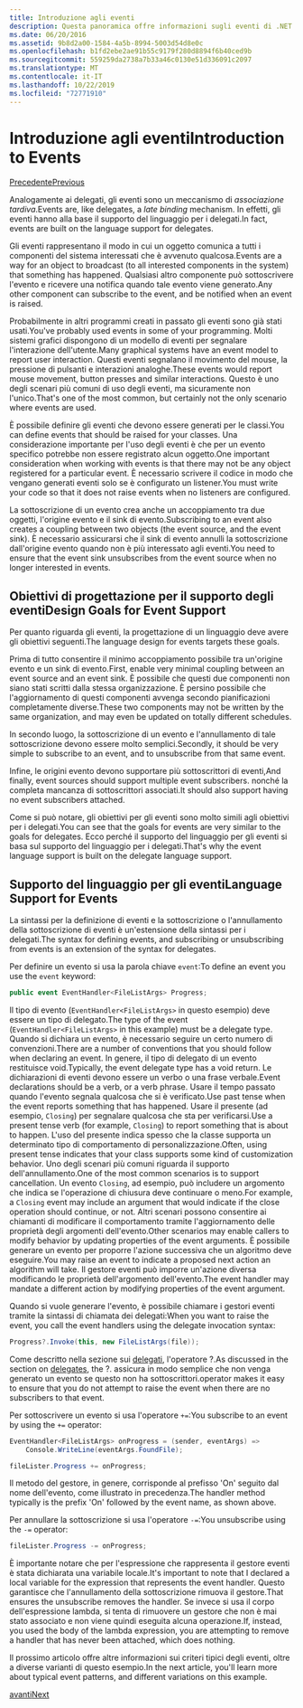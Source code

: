 ```yaml
---
title: Introduzione agli eventi
description: Questa panoramica offre informazioni sugli eventi di .NET Core e sugli obiettivi di progettazione del linguaggio per gli eventi.
ms.date: 06/20/2016
ms.assetid: 9b8d2a00-1584-4a5b-8994-5003d54d8e0c
ms.openlocfilehash: b1fd2ebe2ae91b55c9179f280d8894f6b40ced9b
ms.sourcegitcommit: 559259da2738a7b33a46c0130e51d336091c2097
ms.translationtype: MT
ms.contentlocale: it-IT
ms.lasthandoff: 10/22/2019
ms.locfileid: "72771910"
---
```

# <a name="introduction-to-events"></a><span data-ttu-id="2dcb8-103">Introduzione agli eventi</span><span class="sxs-lookup"><span data-stu-id="2dcb8-103">Introduction to Events</span></span>

[<span data-ttu-id="2dcb8-104">Precedente</span><span class="sxs-lookup"><span data-stu-id="2dcb8-104">Previous</span></span>](delegates-patterns.md)

<span data-ttu-id="2dcb8-105">Analogamente ai delegati, gli eventi sono un meccanismo di *associazione tardiva*.</span><span class="sxs-lookup"><span data-stu-id="2dcb8-105">Events are, like delegates, a *late binding* mechanism.</span></span> <span data-ttu-id="2dcb8-106">In effetti, gli eventi hanno alla base il supporto del linguaggio per i delegati.</span><span class="sxs-lookup"><span data-stu-id="2dcb8-106">In fact, events are built on the language support for delegates.</span></span>

<span data-ttu-id="2dcb8-107">Gli eventi rappresentano il modo in cui un oggetto comunica a tutti i componenti del sistema interessati che è avvenuto qualcosa.</span><span class="sxs-lookup"><span data-stu-id="2dcb8-107">Events are a way for an object to broadcast (to all interested components in the system) that something has happened.</span></span> <span data-ttu-id="2dcb8-108">Qualsiasi altro componente può sottoscrivere l'evento e ricevere una notifica quando tale evento viene generato.</span><span class="sxs-lookup"><span data-stu-id="2dcb8-108">Any other component can subscribe to the event, and be notified when an event is raised.</span></span>

<span data-ttu-id="2dcb8-109">Probabilmente in altri programmi creati in passato gli eventi sono già stati usati.</span><span class="sxs-lookup"><span data-stu-id="2dcb8-109">You've probably used events in some of your programming.</span></span> <span data-ttu-id="2dcb8-110">Molti sistemi grafici dispongono di un modello di eventi per segnalare l'interazione dell'utente.</span><span class="sxs-lookup"><span data-stu-id="2dcb8-110">Many graphical systems have an event model to report user interaction.</span></span> <span data-ttu-id="2dcb8-111">Questi eventi segnalano il movimento del mouse, la pressione di pulsanti e interazioni analoghe.</span><span class="sxs-lookup"><span data-stu-id="2dcb8-111">These events would report mouse movement, button presses and similar interactions.</span></span> <span data-ttu-id="2dcb8-112">Questo è uno degli scenari più comuni di uso degli eventi, ma sicuramente non l'unico.</span><span class="sxs-lookup"><span data-stu-id="2dcb8-112">That's one of the most common, but certainly not the only scenario where events are used.</span></span>

<span data-ttu-id="2dcb8-113">È possibile definire gli eventi che devono essere generati per le classi.</span><span class="sxs-lookup"><span data-stu-id="2dcb8-113">You can define events that should be raised for your classes.</span></span> <span data-ttu-id="2dcb8-114">Una considerazione importante per l'uso degli eventi è che per un evento specifico potrebbe non essere registrato alcun oggetto.</span><span class="sxs-lookup"><span data-stu-id="2dcb8-114">One important consideration when working with events is that there may not be any object registered for a particular event.</span></span> <span data-ttu-id="2dcb8-115">È necessario scrivere il codice in modo che vengano generati eventi solo se è configurato un listener.</span><span class="sxs-lookup"><span data-stu-id="2dcb8-115">You must write your code so that it does not raise events when no listeners are configured.</span></span>

<span data-ttu-id="2dcb8-116">La sottoscrizione di un evento crea anche un accoppiamento tra due oggetti, l'origine evento e il sink di evento.</span><span class="sxs-lookup"><span data-stu-id="2dcb8-116">Subscribing to an event also creates a coupling between two objects (the event source, and the event sink).</span></span> <span data-ttu-id="2dcb8-117">È necessario assicurarsi che il sink di evento annulli la sottoscrizione dall'origine evento quando non è più interessato agli eventi.</span><span class="sxs-lookup"><span data-stu-id="2dcb8-117">You need to ensure that the event sink unsubscribes from the event source when no longer interested in events.</span></span>

## <a name="design-goals-for-event-support"></a><span data-ttu-id="2dcb8-118">Obiettivi di progettazione per il supporto degli eventi</span><span class="sxs-lookup"><span data-stu-id="2dcb8-118">Design Goals for Event Support</span></span>

<span data-ttu-id="2dcb8-119">Per quanto riguarda gli eventi, la progettazione di un linguaggio deve avere gli obiettivi seguenti.</span><span class="sxs-lookup"><span data-stu-id="2dcb8-119">The language design for events targets these goals.</span></span>

<span data-ttu-id="2dcb8-120">Prima di tutto consentire il minimo accoppiamento possibile tra un'origine evento e un sink di evento.</span><span class="sxs-lookup"><span data-stu-id="2dcb8-120">First, enable very minimal coupling between an event source and an event sink.</span></span> <span data-ttu-id="2dcb8-121">È possibile che questi due componenti non siano stati scritti dalla stessa organizzazione. È persino possibile che l'aggiornamento di questi componenti avvenga secondo pianificazioni completamente diverse.</span><span class="sxs-lookup"><span data-stu-id="2dcb8-121">These two components may not be written by the same organization, and may even be updated on totally different schedules.</span></span>

<span data-ttu-id="2dcb8-122">In secondo luogo, la sottoscrizione di un evento e l'annullamento di tale sottoscrizione devono essere molto semplici.</span><span class="sxs-lookup"><span data-stu-id="2dcb8-122">Secondly, it should be very simple to subscribe to an event, and to unsubscribe from that same event.</span></span>

<span data-ttu-id="2dcb8-123">Infine, le origini evento devono supportare più sottoscrittori di eventi,</span><span class="sxs-lookup"><span data-stu-id="2dcb8-123">And finally, event sources should support multiple event subscribers.</span></span> <span data-ttu-id="2dcb8-124">nonché la completa mancanza di sottoscrittori associati.</span><span class="sxs-lookup"><span data-stu-id="2dcb8-124">It should also support having no event subscribers attached.</span></span>

<span data-ttu-id="2dcb8-125">Come si può notare, gli obiettivi per gli eventi sono molto simili agli obiettivi per i delegati.</span><span class="sxs-lookup"><span data-stu-id="2dcb8-125">You can see that the goals for events are very similar to the goals for delegates.</span></span>
<span data-ttu-id="2dcb8-126">Ecco perché il supporto del linguaggio per gli eventi si basa sul supporto del linguaggio per i delegati.</span><span class="sxs-lookup"><span data-stu-id="2dcb8-126">That's why the event language support is built on the delegate language support.</span></span>

## <a name="language-support-for-events"></a><span data-ttu-id="2dcb8-127">Supporto del linguaggio per gli eventi</span><span class="sxs-lookup"><span data-stu-id="2dcb8-127">Language Support for Events</span></span>

<span data-ttu-id="2dcb8-128">La sintassi per la definizione di eventi e la sottoscrizione o l'annullamento della sottoscrizione di eventi è un'estensione della sintassi per i delegati.</span><span class="sxs-lookup"><span data-stu-id="2dcb8-128">The syntax for defining events, and subscribing or unsubscribing from events is an extension of the syntax for delegates.</span></span>

<span data-ttu-id="2dcb8-129">Per definire un evento si usa la parola chiave `event`:</span><span class="sxs-lookup"><span data-stu-id="2dcb8-129">To define an event you use the `event` keyword:</span></span>

```csharp
public event EventHandler<FileListArgs> Progress;
```

<span data-ttu-id="2dcb8-130">Il tipo di evento (`EventHandler<FileListArgs>` in questo esempio) deve essere un tipo di delegato.</span><span class="sxs-lookup"><span data-stu-id="2dcb8-130">The type of the event (`EventHandler<FileListArgs>` in this example) must be a delegate type.</span></span> <span data-ttu-id="2dcb8-131">Quando si dichiara un evento, è necessario seguire un certo numero di convenzioni.</span><span class="sxs-lookup"><span data-stu-id="2dcb8-131">There are a number of conventions that you should follow when declaring an event.</span></span> <span data-ttu-id="2dcb8-132">In genere, il tipo di delegato di un evento restituisce void.</span><span class="sxs-lookup"><span data-stu-id="2dcb8-132">Typically, the event delegate type has a void return.</span></span>
<span data-ttu-id="2dcb8-133">Le dichiarazioni di eventi devono essere un verbo o una frase verbale.</span><span class="sxs-lookup"><span data-stu-id="2dcb8-133">Event declarations should be a verb, or a verb phrase.</span></span>
<span data-ttu-id="2dcb8-134">Usare il tempo passato quando l'evento segnala qualcosa che si è verificato.</span><span class="sxs-lookup"><span data-stu-id="2dcb8-134">Use past tense when the event reports something that has happened.</span></span> <span data-ttu-id="2dcb8-135">Usare il presente (ad esempio, `Closing`) per segnalare qualcosa che sta per verificarsi.</span><span class="sxs-lookup"><span data-stu-id="2dcb8-135">Use a present tense verb (for example, `Closing`) to report something that is about to happen.</span></span> <span data-ttu-id="2dcb8-136">L'uso del presente indica spesso che la classe supporta un determinato tipo di comportamento di personalizzazione.</span><span class="sxs-lookup"><span data-stu-id="2dcb8-136">Often, using present tense indicates that your class supports some kind of customization behavior.</span></span> <span data-ttu-id="2dcb8-137">Uno degli scenari più comuni riguarda il supporto dell'annullamento.</span><span class="sxs-lookup"><span data-stu-id="2dcb8-137">One of the most common scenarios is to support cancellation.</span></span> <span data-ttu-id="2dcb8-138">Un evento `Closing`, ad esempio, può includere un argomento che indica se l'operazione di chiusura deve continuare o meno.</span><span class="sxs-lookup"><span data-stu-id="2dcb8-138">For example, a `Closing` event may include an argument that would indicate if the close operation should continue, or not.</span></span>  <span data-ttu-id="2dcb8-139">Altri scenari possono consentire ai chiamanti di modificare il comportamento tramite l'aggiornamento delle proprietà degli argomenti dell'evento.</span><span class="sxs-lookup"><span data-stu-id="2dcb8-139">Other scenarios may enable callers to modify behavior by updating properties of the event arguments.</span></span> <span data-ttu-id="2dcb8-140">È possibile generare un evento per proporre l'azione successiva che un algoritmo deve eseguire.</span><span class="sxs-lookup"><span data-stu-id="2dcb8-140">You may raise an event to indicate a proposed next action an algorithm will take.</span></span> <span data-ttu-id="2dcb8-141">Il gestore eventi può imporre un'azione diversa modificando le proprietà dell'argomento dell'evento.</span><span class="sxs-lookup"><span data-stu-id="2dcb8-141">The event handler may mandate a different action by modifying  properties of the event argument.</span></span>

<span data-ttu-id="2dcb8-142">Quando si vuole generare l'evento, è possibile chiamare i gestori eventi tramite la sintassi di chiamata dei delegati:</span><span class="sxs-lookup"><span data-stu-id="2dcb8-142">When you want to raise the event, you call the event handlers using the delegate invocation syntax:</span></span>

```csharp
Progress?.Invoke(this, new FileListArgs(file));
```

<span data-ttu-id="2dcb8-143">Come descritto nella sezione sui [delegati](delegates-patterns.md), l'operatore ?.</span><span class="sxs-lookup"><span data-stu-id="2dcb8-143">As discussed in the section on [delegates](delegates-patterns.md), the ?.</span></span>
<span data-ttu-id="2dcb8-144">assicura in modo semplice che non venga generato un evento se questo non ha sottoscrittori.</span><span class="sxs-lookup"><span data-stu-id="2dcb8-144">operator makes it easy to ensure that you do not attempt to raise the event when there are no subscribers to that event.</span></span>
 
<span data-ttu-id="2dcb8-145">Per sottoscrivere un evento si usa l'operatore `+=`:</span><span class="sxs-lookup"><span data-stu-id="2dcb8-145">You subscribe to an event by using the `+=` operator:</span></span>

```csharp
EventHandler<FileListArgs> onProgress = (sender, eventArgs) => 
    Console.WriteLine(eventArgs.FoundFile);

fileLister.Progress += onProgress;
```

<span data-ttu-id="2dcb8-146">Il metodo del gestore, in genere, corrisponde al prefisso 'On' seguito dal nome dell'evento, come illustrato in precedenza.</span><span class="sxs-lookup"><span data-stu-id="2dcb8-146">The handler method typically is the prefix 'On' followed by the event name, as shown above.</span></span>

<span data-ttu-id="2dcb8-147">Per annullare la sottoscrizione si usa l'operatore `-=`:</span><span class="sxs-lookup"><span data-stu-id="2dcb8-147">You unsubscribe using the `-=` operator:</span></span>

```csharp
fileLister.Progress -= onProgress;
```

<span data-ttu-id="2dcb8-148">È importante notare che per l'espressione che rappresenta il gestore eventi è stata dichiarata una variabile locale.</span><span class="sxs-lookup"><span data-stu-id="2dcb8-148">It's important to note that I declared a local variable for the expression that represents the event handler.</span></span> <span data-ttu-id="2dcb8-149">Questo garantisce che l'annullamento della sottoscrizione rimuova il gestore.</span><span class="sxs-lookup"><span data-stu-id="2dcb8-149">That ensures the unsubscribe removes the handler.</span></span>
<span data-ttu-id="2dcb8-150">Se invece si usa il corpo dell'espressione lambda, si tenta di rimuovere un gestore che non è mai stato associato e non viene quindi eseguita alcuna operazione.</span><span class="sxs-lookup"><span data-stu-id="2dcb8-150">If, instead, you used the body of the lambda expression, you are attempting to remove a handler that has never been attached, which does nothing.</span></span>

<span data-ttu-id="2dcb8-151">Il prossimo articolo offre altre informazioni sui criteri tipici degli eventi, oltre a diverse varianti di questo esempio.</span><span class="sxs-lookup"><span data-stu-id="2dcb8-151">In the next article, you'll learn more about typical event patterns, and different variations on this example.</span></span>

[<span data-ttu-id="2dcb8-152">avanti</span><span class="sxs-lookup"><span data-stu-id="2dcb8-152">Next</span></span>](event-pattern.md)
